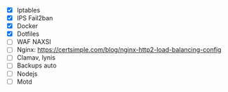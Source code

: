 - [x] Iptables
- [x] IPS Fail2ban
- [x] Docker
- [x] Dotfiles
- [ ] WAF NAXSI
- [ ] Nginx: https://certsimple.com/blog/nginx-http2-load-balancing-config
- [ ] Clamav, lynis
- [ ] Backups auto
- [ ] Nodejs
- [ ] Motd
